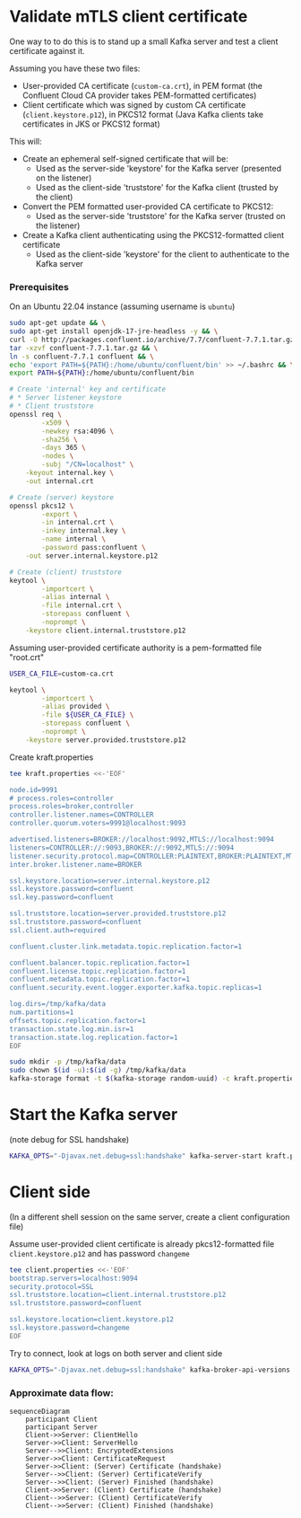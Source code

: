 # Validate mTLS client certificate

One way to to do this is to stand up a small Kafka server and test a client certificate against it.

Assuming you have these two files:
* User-provided CA certificate (`custom-ca.crt`), in PEM format (the Confluent Cloud CA provider takes PEM-formatted certificates)
* Client certificate which was signed by custom CA certificate (`client.keystore.p12`), in PKCS12 format (Java Kafka clients take certificates in JKS or PKCS12 format)

This will:
* Create an ephemeral self-signed certificate that will be:
    * Used as the server-side 'keystore' for the Kafka server (presented on the listener)
    * Used as the client-side 'truststore' for the Kafka client (trusted by the client)
* Convert the PEM formatted user-provided CA certificate to PKCS12:
    * Used as the server-side 'truststore' for the Kafka server (trusted on the listener)
* Create a Kafka client authenticating using the PKCS12-formatted client certificate
    * Used as the client-side 'keystore' for the client to authenticate to the Kafka server


### Prerequisites 

On an Ubuntu 22.04 instance (assuming username is `ubuntu`)

```bash
sudo apt-get update && \
sudo apt-get install openjdk-17-jre-headless -y && \
curl -O http://packages.confluent.io/archive/7.7/confluent-7.7.1.tar.gz && \
tar -xzvf confluent-7.7.1.tar.gz && \
ln -s confluent-7.7.1 confluent && \
echo 'export PATH=${PATH}:/home/ubuntu/confluent/bin' >> ~/.bashrc && \
export PATH=${PATH}:/home/ubuntu/confluent/bin

# Create 'internal' key and certificate
# * Server listener keystore
# * Client truststore
openssl req \
        -x509 \
        -newkey rsa:4096 \
        -sha256 \
        -days 365 \
        -nodes \
        -subj "/CN=localhost" \
    -keyout internal.key \
    -out internal.crt

# Create (server) keystore
openssl pkcs12 \
        -export \
        -in internal.crt \
        -inkey internal.key \
        -name internal \
        -password pass:confluent \
    -out server.internal.keystore.p12

# Create (client) truststore
keytool \
        -importcert \
        -alias internal \
        -file internal.crt \
        -storepass confluent \
        -noprompt \
    -keystore client.internal.truststore.p12
```

Assuming user-provided certificate authority is a pem-formatted file "root.crt"
```bash
USER_CA_FILE=custom-ca.crt

keytool \
        -importcert \
        -alias provided \
        -file ${USER_CA_FILE} \
        -storepass confluent \
        -noprompt \
    -keystore server.provided.truststore.p12
```


Create kraft.properties
```bash
tee kraft.properties <<-'EOF'

node.id=9991
# process.roles=controller
process.roles=broker,controller
controller.listener.names=CONTROLLER
controller.quorum.voters=9991@localhost:9093

advertised.listeners=BROKER://localhost:9092,MTLS://localhost:9094
listeners=CONTROLLER://:9093,BROKER://:9092,MTLS://:9094
listener.security.protocol.map=CONTROLLER:PLAINTEXT,BROKER:PLAINTEXT,MTLS:SSL
inter.broker.listener.name=BROKER

ssl.keystore.location=server.internal.keystore.p12
ssl.keystore.password=confluent
ssl.key.password=confluent

ssl.truststore.location=server.provided.truststore.p12
ssl.truststore.password=confluent
ssl.client.auth=required

confluent.cluster.link.metadata.topic.replication.factor=1

confluent.balancer.topic.replication.factor=1
confluent.license.topic.replication.factor=1
confluent.metadata.topic.replication.factor=1
confluent.security.event.logger.exporter.kafka.topic.replicas=1

log.dirs=/tmp/kafka/data
num.partitions=1
offsets.topic.replication.factor=1
transaction.state.log.min.isr=1
transaction.state.log.replication.factor=1
EOF
```

```bash
sudo mkdir -p /tmp/kafka/data
sudo chown $(id -u):$(id -g) /tmp/kafka/data
kafka-storage format -t $(kafka-storage random-uuid) -c kraft.properties
```

# Start the Kafka server
(note debug for SSL handshake)
```bash
KAFKA_OPTS="-Djavax.net.debug=ssl:handshake" kafka-server-start kraft.properties
```

# Client side
(In a different shell session on the same server, create a client configuration file)

Assume user-provided client certificate is already pkcs12-formatted file `client.keystore.p12` and has password `changeme`

```bash
tee client.properties <<-'EOF'
bootstrap.servers=localhost:9094
security.protocol=SSL
ssl.truststore.location=client.internal.truststore.p12
ssl.truststore.password=confluent

ssl.keystore.location=client.keystore.p12
ssl.keystore.password=changeme
EOF
```

Try to connect, look at logs on both server and client side
```bash
KAFKA_OPTS="-Djavax.net.debug=ssl:handshake" kafka-broker-api-versions --bootstrap-server localhost:9094 --command-config client.properties
```

### Approximate data flow:

```mermaid
sequenceDiagram
    participant Client
    participant Server
    Client->>Server: ClientHello
    Server->>Client: ServerHello
    Server-->>Client: EncryptedExtensions
    Server->>Client: CertificateRequest
    Server->>Client: (Server) Certificate (handshake)
    Server-->>Client: (Server) CertificateVerify
    Server-->>Client: (Server) Finished (handshake)
    Client->>Server: (Client) Certificate (handshake)
    Client-->>Server: (Client) CertificateVerify
    Client-->>Server: (Client) Finished (handshake)

```
